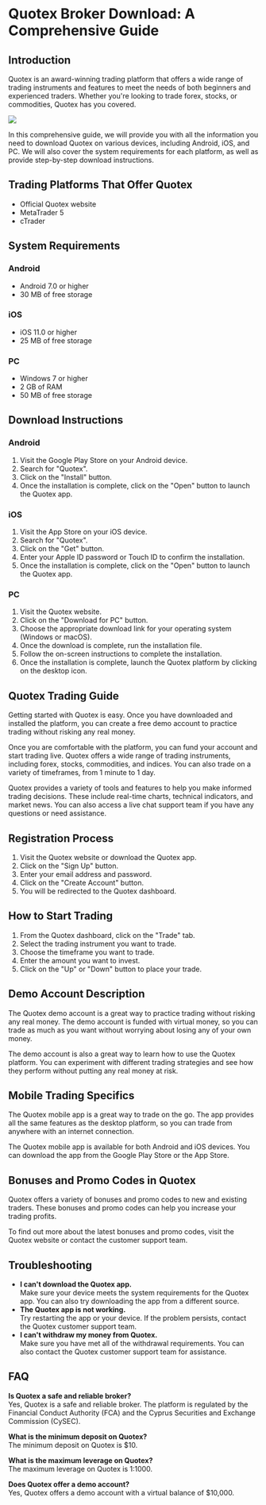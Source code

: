 # Quotex Broker Download: A Comprehensive Guide

## Introduction

Quotex is an award-winning trading platform that offers a wide range of
trading instruments and features to meet the needs of both beginners and
experienced traders. Whether you\'re looking to trade forex, stocks, or
commodities, Quotex has you covered.

[![](https://static.quotex.io/files/5_en/300_250.jpg)](https://traff.sbs/brokerqxsignupf)

In this comprehensive guide, we will provide you with all the
information you need to download Quotex on various devices, including
Android, iOS, and PC. We will also cover the system requirements for
each platform, as well as provide step-by-step download instructions.

## Trading Platforms That Offer Quotex

-   Official Quotex website
-   MetaTrader 5
-   cTrader

## System Requirements

### Android

-   Android 7.0 or higher
-   30 MB of free storage

### iOS

-   iOS 11.0 or higher
-   25 MB of free storage

### PC

-   Windows 7 or higher
-   2 GB of RAM
-   50 MB of free storage

## Download Instructions

### Android

1.  Visit the Google Play Store on your Android device.
2.  Search for "Quotex".
3.  Click on the "Install" button.
4.  Once the installation is complete, click on the "Open" button
    to launch the Quotex app.

### iOS

1.  Visit the App Store on your iOS device.
2.  Search for "Quotex".
3.  Click on the "Get" button.
4.  Enter your Apple ID password or Touch ID to confirm the
    installation.
5.  Once the installation is complete, click on the "Open" button
    to launch the Quotex app.

### PC

1.  Visit the Quotex website.
2.  Click on the "Download for PC" button.
3.  Choose the appropriate download link for your operating system
    (Windows or macOS).
4.  Once the download is complete, run the installation file.
5.  Follow the on-screen instructions to complete the installation.
6.  Once the installation is complete, launch the Quotex platform by
    clicking on the desktop icon.

## Quotex Trading Guide

Getting started with Quotex is easy. Once you have downloaded and
installed the platform, you can create a free demo account to practice
trading without risking any real money.

Once you are comfortable with the platform, you can fund your account
and start trading live. Quotex offers a wide range of trading
instruments, including forex, stocks, commodities, and indices. You can
also trade on a variety of timeframes, from 1 minute to 1 day.

Quotex provides a variety of tools and features to help you make
informed trading decisions. These include real-time charts, technical
indicators, and market news. You can also access a live chat support
team if you have any questions or need assistance.

## Registration Process

1.  Visit the Quotex website or download the Quotex app.
2.  Click on the "Sign Up" button.
3.  Enter your email address and password.
4.  Click on the "Create Account" button.
5.  You will be redirected to the Quotex dashboard.

## How to Start Trading

1.  From the Quotex dashboard, click on the "Trade" tab.
2.  Select the trading instrument you want to trade.
3.  Choose the timeframe you want to trade.
4.  Enter the amount you want to invest.
5.  Click on the "Up" or "Down" button to place your trade.

## Demo Account Description

The Quotex demo account is a great way to practice trading without
risking any real money. The demo account is funded with virtual money,
so you can trade as much as you want without worrying about losing any
of your own money.

The demo account is also a great way to learn how to use the Quotex
platform. You can experiment with different trading strategies and see
how they perform without putting any real money at risk.

## Mobile Trading Specifics

The Quotex mobile app is a great way to trade on the go. The app
provides all the same features as the desktop platform, so you can trade
from anywhere with an internet connection.

The Quotex mobile app is available for both Android and iOS devices. You
can download the app from the Google Play Store or the App Store.

## Bonuses and Promo Codes in Quotex

Quotex offers a variety of bonuses and promo codes to new and existing
traders. These bonuses and promo codes can help you increase your
trading profits.

To find out more about the latest bonuses and promo codes, visit the
Quotex website or contact the customer support team.

## Troubleshooting

-   **I can\'t download the Quotex app.**\
    Make sure your device meets the system requirements for the Quotex
    app. You can also try downloading the app from a different source.
-   **The Quotex app is not working.**\
    Try restarting the app or your device. If the problem persists,
    contact the Quotex customer support team.
-   **I can\'t withdraw my money from Quotex.**\
    Make sure you have met all of the withdrawal requirements. You can
    also contact the Quotex customer support team for assistance.

## FAQ

**Is Quotex a safe and reliable broker?**\
Yes, Quotex is a safe and reliable broker. The platform is regulated by
the Financial Conduct Authority (FCA) and the Cyprus Securities and
Exchange Commission (CySEC).

**What is the minimum deposit on Quotex?**\
The minimum deposit on Quotex is \$10.

**What is the maximum leverage on Quotex?**\
The maximum leverage on Quotex is 1:1000.

**Does Quotex offer a demo account?**\
Yes, Quotex offers a demo account with a virtual balance of \$10,000.

